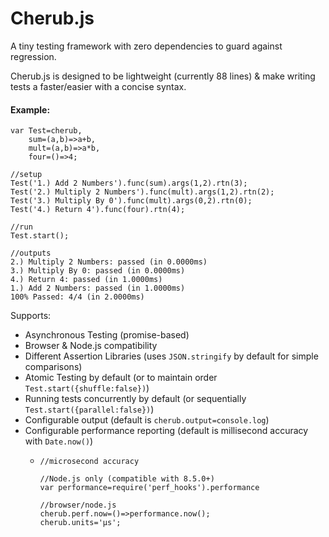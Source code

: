 # Cherub.js
A tiny testing framework with zero dependencies to guard against regression.

Cherub.js is designed to be lightweight (currently 88 lines) & make writing tests a faster/easier with a concise syntax.

#### Example:

    var Test=cherub,
    	sum=(a,b)=>a+b,
    	mult=(a,b)=>a*b,
    	four=()=>4;
        
    //setup
    Test('1.) Add 2 Numbers').func(sum).args(1,2).rtn(3);
    Test('2.) Multiply 2 Numbers').func(mult).args(1,2).rtn(2);
    Test('3.) Multiply By 0').func(mult).args(0,2).rtn(0);
    Test('4.) Return 4').func(four).rtn(4);
    
    //run
	Test.start();
    
    //outputs
    2.) Multiply 2 Numbers: passed (in 0.0000ms)
    3.) Multiply By 0: passed (in 0.0000ms)
    4.) Return 4: passed (in 1.0000ms)
    1.) Add 2 Numbers: passed (in 1.0000ms)
    100% Passed: 4/4 (in 2.0000ms)

Supports:

* Asynchronous Testing (promise-based)
* Browser & Node.js compatibility
* Different Assertion Libraries (uses `JSON.stringify` by default for simple comparisons)
* Atomic Testing by default (or to maintain order `Test.start({shuffle:false})`)
* Running tests concurrently by default (or sequentially `Test.start({parallel:false})`)
* Configurable output (default is `cherub.output=console.log`)
* Configurable performance reporting (default is millisecond accuracy with `Date.now()`)
  *     //microsecond accuracy
           
        //Node.js only (compatible with 8.5.0+)
        var performance=require('perf_hooks').performance
        
        //browser/node.js
        cherub.perf.now=()=>performance.now();
        cherub.units='μs';